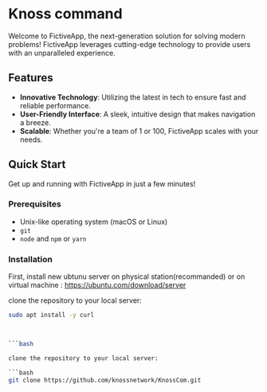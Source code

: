 # Knoss command

Welcome to FictiveApp, the next-generation solution for solving modern problems! FictiveApp leverages cutting-edge technology to provide users with an unparalleled experience.

## Features

- **Innovative Technology**: Utilizing the latest in tech to ensure fast and reliable performance.
- **User-Friendly Interface**: A sleek, intuitive design that makes navigation a breeze.
- **Scalable**: Whether you're a team of 1 or 100, FictiveApp scales with your needs.

## Quick Start

Get up and running with FictiveApp in just a few minutes!

### Prerequisites

- Unix-like operating system (macOS or Linux)
- `git`
- `node` and `npm` or `yarn`

### Installation

First, install new ubtunu server on physical station(recommanded) or on virtual machine : https://ubuntu.com/download/server


clone the repository to your local server:

```bash
sudo apt install -y curl
   


```bash

clone the repository to your local server:

```bash
git clone https://github.com/knossnetwork/KnossCom.git
   
